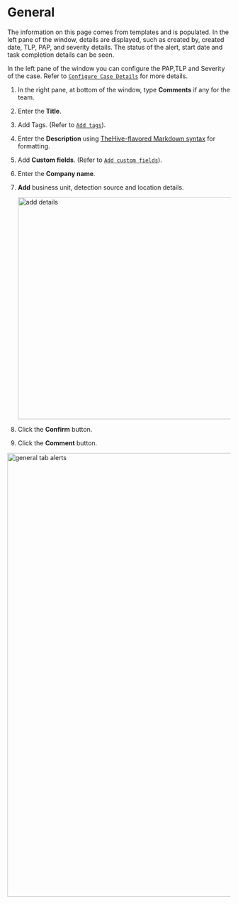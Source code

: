 # General 

The information on this page comes from templates and is populated. In the left pane of the window, details are displayed, such as created by, created date, TLP, PAP, and severity details. The status of the alert, start date and task completion details can be seen. 

In the left pane of the window you can configure the PAP,TLP and Severity of the case. 
Refer to [`Configure Case Details`](../cases-description/configure-pap-tlp-severity.md) for more details. 

1. In the right pane, at bottom of the window, type **Comments** if any for the team. 
1. Enter the **Title**.
1. Add Tags. (Refer to [`Add tags`](../tags/add-tags.md)).
1. Enter the **Description** using [TheHive-flavored Markdown syntax](../../../thehive-flavored-markdown.md) for formatting. 
1. Add **Custom fields**. (Refer to [`Add custom fields`](../add-custom-fields.md)).
1. Enter the **Company name**. 
1. **Add** business unit, detection source and location details. 

    <img src="/thehive/images/user-guides/analyst-corner/cases-description/cases-description-add-details.png" alt="add details" width="500" height="500"/>
    
1. Click the **Confirm** button. 
1. Click the **Comment** button. 

<img src="/thehive/images/user-guides/analyst-corner/cases-description/cases-description-go-to-details-page.png" alt="general tab alerts" width="1000" height="1000"/>